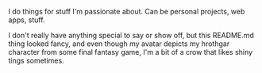 I do things for stuff I'm passionate about. Can be personal projects, web apps, stuff.

I don't really have anything special to say or show off, but this README.md thing looked fancy, and even though my avatar depicts my hrothgar character from some final fantasy game, I'm a bit of a crow that likes shiny tings sometimes.

<!--
**xorus/xorus** is a ✨ _special_ ✨ repository because its `README.md` (this file) appears on your GitHub profile.

Here are some ideas to get you started:

- 🔭 I’m currently working on ...
- 🌱 I’m currently learning ...
- 👯 I’m looking to collaborate on ...
- 🤔 I’m looking for help with ...
- 💬 Ask me about ...
- 📫 How to reach me: ...
- 😄 Pronouns: ...
- ⚡ Fun fact: ...
-->
